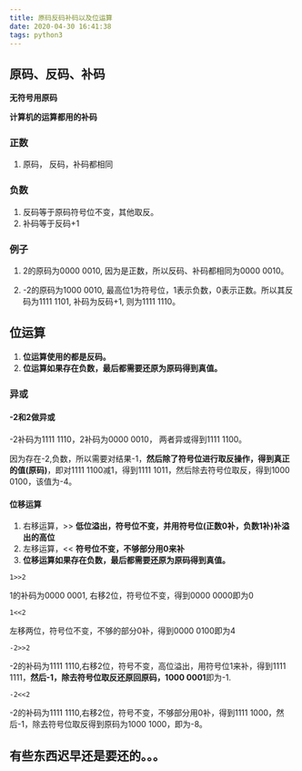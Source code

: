 ```yaml
---
title: 原码反码补码以及位运算
date: 2020-04-30 16:41:38
tags: python3
---
```


## 原码、反码、补码

**无符号用原码**

**计算机的运算都用的补码**

### 正数

1. 原码， 反码，补码都相同

### 负数

1. 反码等于原码符号位不变，其他取反。
2. 补码等于反码+1

### 例子

1. 2的原码为0000 0010, 因为是正数，所以反码、补码都相同为0000 0010。

2. -2的原码为1000 0010, 最高位1为符号位，1表示负数，0表示正数。所以其反码为1111 1101, 补码为反码+1, 则为1111 1110。

## 位运算

1. **位运算使用的都是反码。**
2. **位运算如果存在负数，最后都需要还原为原码得到真值。**

### 异或

#### -2和2做异或

-2补码为1111 1110，2补码为0000 0010， 两者异或得到1111 1100。

因为存在-2,负数，所以需要对结果-1，**然后除了符号位进行取反操作，得到真正的值(原码)**，即对1111 1100减1，得到1111 1011，然后除去符号位取反，得到1000 0100，该值为-4。

#### 位移运算

1. 右移运算，>> **低位溢出，符号位不变，并用符号位(正数0补，负数1补)补溢出的高位**
2. 左移运算，<< **符号位不变，不够部分用0来补**
3. **位移运算如果存在负数，最后都需要还原为原码得到真值。**

```
1>>2
```

1的补码为0000 0001, 右移2位，符号位不变，得到0000 0000即为0

```
1<<2
```

左移两位，符号位不变，不够的部分0补，得到0000 0100即为4

```
-2>>2
```

-2的补码为1111 1110,右移2位，符号不变，高位溢出，用符号位1来补，得到1111 1111，**然后-1，除去符号位取反还原回原码，1000 0001**即为-1.

```
-2<<2
```

-2的补码为1111 1110,右移2位，符号不变，不够部分用0补，得到1111 1000，然后-1，除去符号位取反得到原码为1000 1000，即为-8。


## 有些东西迟早还是要还的。。。
